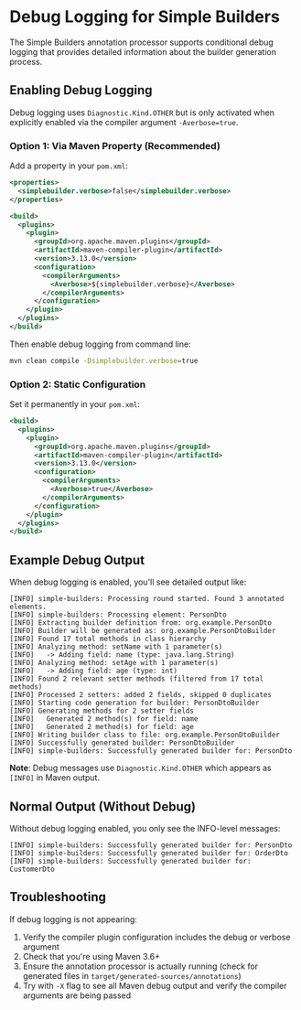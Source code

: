 # Debug Logging for Simple Builders

The Simple Builders annotation processor supports conditional debug logging that provides detailed information about the builder generation process.

## Enabling Debug Logging

Debug logging uses `Diagnostic.Kind.OTHER` but is only activated when explicitly enabled via the compiler argument `-Averbose=true`.

### Option 1: Via Maven Property (Recommended)

Add a property in your `pom.xml`:

```xml
<properties>
  <simplebuilder.verbose>false</simplebuilder.verbose>
</properties>

<build>
  <plugins>
    <plugin>
      <groupId>org.apache.maven.plugins</groupId>
      <artifactId>maven-compiler-plugin</artifactId>
      <version>3.13.0</version>
      <configuration>
        <compilerArguments>
          <Averbose>${simplebuilder.verbose}</Averbose>
        </compilerArguments>
      </configuration>
    </plugin>
  </plugins>
</build>
```

Then enable debug logging from command line:
```bash
mvn clean compile -Dsimplebuilder.verbose=true
```

### Option 2: Static Configuration

Set it permanently in your `pom.xml`:

```xml
<build>
  <plugins>
    <plugin>
      <groupId>org.apache.maven.plugins</groupId>
      <artifactId>maven-compiler-plugin</artifactId>
      <version>3.13.0</version>
      <configuration>
        <compilerArguments>
          <Averbose>true</Averbose>
        </compilerArguments>
      </configuration>
    </plugin>
  </plugins>
</build>
```

## Example Debug Output

When debug logging is enabled, you'll see detailed output like:

```
[INFO] simple-builders: Processing round started. Found 3 annotated elements.
[INFO] simple-builders: Processing element: PersonDto
[INFO] Extracting builder definition from: org.example.PersonDto
[INFO] Builder will be generated as: org.example.PersonDtoBuilder
[INFO] Found 17 total methods in class hierarchy
[INFO] Analyzing method: setName with 1 parameter(s)
[INFO]   -> Adding field: name (type: java.lang.String)
[INFO] Analyzing method: setAge with 1 parameter(s)
[INFO]   -> Adding field: age (type: int)
[INFO] Found 2 relevant setter methods (filtered from 17 total methods)
[INFO] Processed 2 setters: added 2 fields, skipped 0 duplicates
[INFO] Starting code generation for builder: PersonDtoBuilder
[INFO] Generating methods for 2 setter fields
[INFO]   Generated 2 method(s) for field: name
[INFO]   Generated 2 method(s) for field: age
[INFO] Writing builder class to file: org.example.PersonDtoBuilder
[INFO] Successfully generated builder: PersonDtoBuilder
[INFO] simple-builders: Successfully generated builder for: PersonDto
```

**Note**: Debug messages use `Diagnostic.Kind.OTHER` which appears as `[INFO]` in Maven output.

## Normal Output (Without Debug)

Without debug logging enabled, you only see the INFO-level messages:

```
[INFO] simple-builders: Successfully generated builder for: PersonDto
[INFO] simple-builders: Successfully generated builder for: OrderDto
[INFO] simple-builders: Successfully generated builder for: CustomerDto
```

## Troubleshooting

If debug logging is not appearing:

1. Verify the compiler plugin configuration includes the debug or verbose argument
2. Check that you're using Maven 3.6+ 
3. Ensure the annotation processor is actually running (check for generated files in `target/generated-sources/annotations`)
4. Try with `-X` flag to see all Maven debug output and verify the compiler arguments are being passed
